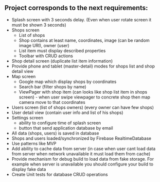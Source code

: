 ## Project corresponds to the next requirements:
  * Splash screen with 3 seconds delay. (Even when user rotate screen it must be shown  3 seconds)
  * Shops screen
    * List of shops
    * Shop contains at least name, coordinates, image (can be random image URI), owner (user)
    * List item must display described properties
    * Toolbar with CRUD actions
  * Shop detail screen (duplicate list item information)
  * Provide phone and tablet (master-detail) modes for shops list and shop detail view
  * Map screen
    * Google map which display shops by coordinates
    * Search bar (filter shops by name)
    * ViewPager with shop item (can looks like shop list item in shops screen) - when user swipe viewpager to concrete shop then map camera move to that coordinates
  * Users screen (list of shops owners) (every owner can have few shops)
  * User detail view (contain user info and list of his shops)
  * Settings screen
    * ability to configure time of splash screen
    * button that send application database by email
  * All data (shops, users) is saved in database
  * Shops and users loaded/synchronized by Firebase RealtimeDatabase
  * Use patterns like MVP
  * Add ability to cache data from server (in case when user cant load data from server when network unavailable it must load them from cache)
  * Provide mechanism for debug build to load data from fake storage. For example when server is unavailable you should configure your build to display fake data
  * Create Unit tests for database CRUD operations

